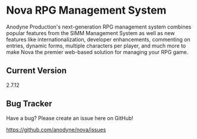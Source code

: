 # Nova RPG Management System

Anodyne Production's next-generation RPG management system combines popular features from the SIMM Management System as well as new features like internationalization, developer enhancements, commenting on entries, dynamic forms, multiple characters per player, and much more to make Nova the premier web-based solution for managing your RPG game.

## Current Version

2.7.12

## Bug Tracker

Have a bug? Please create an issue here on GitHub!

https://github.com/anodyne/nova/issues

